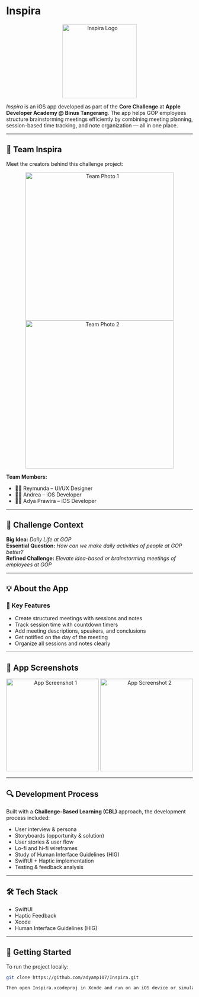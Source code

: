 # Inspira

<p align="center">
  <img src="https://github.com/user-attachments/assets/121817f4-ed38-4c23-8f06-d85d18ae2604" alt="Inspira Logo" width="200" />
</p>

_Inspira_ is an iOS app developed as part of the **Core Challenge** at **Apple Developer Academy @ Binus Tangerang**. The app helps GOP employees structure brainstorming meetings efficiently by combining meeting planning, session-based time tracking, and note organization — all in one place.

---

## 📸 Team Inspira

Meet the creators behind this challenge project:

<p align="center">
  <img src="https://github.com/user-attachments/assets/3f440e75-8536-4cf4-bc4c-029c5d8cf31e" alt="Team Photo 1" width="400" />
  <img src="https://github.com/user-attachments/assets/88874115-9600-4511-a843-d7f2e22d97f9" alt="Team Photo 2" width="400" />
</p>

**Team Members:**
- 👩‍💻 Reymunda – UI/UX Designer  
- 👩‍💻 Andrea – iOS Developer  
- 👨‍💻 Adya Prawira – iOS Developer  

---

## 🧠 Challenge Context

**Big Idea:** _Daily Life at GOP_  
**Essential Question:** _How can we make daily activities of people at GOP better?_  
**Refined Challenge:** _Elevate idea-based or brainstorming meetings of employees at GOP_

---

## 💡 About the App

### 🎯 Key Features
- Create structured meetings with sessions and notes  
- Track session time with countdown timers  
- Add meeting descriptions, speakers, and conclusions  
- Get notified on the day of the meeting  
- Organize all sessions and notes clearly

---

## 📲 App Screenshots

<p align="center">
  <img src="https://github.com/user-attachments/assets/dcb0f843-c75f-4316-a0d9-e6546eade27b" alt="App Screenshot 1" width="250" />
  <img src="https://github.com/user-attachments/assets/3ef851e9-2218-49e4-9d18-752954ab14ea" alt="App Screenshot 2" width="250" />
</p>

---

## 🔍 Development Process

Built with a **Challenge-Based Learning (CBL)** approach, the development process included:
- User interview & persona
- Storyboards (opportunity & solution)
- User stories & user flow
- Lo-fi and hi-fi wireframes
- Study of Human Interface Guidelines (HIG)
- SwiftUI + Haptic implementation
- Testing & feedback analysis

---

## 🛠️ Tech Stack

- SwiftUI  
- Haptic Feedback  
- Xcode  
- Human Interface Guidelines (HIG)

---

## 🚀 Getting Started

To run the project locally:

```bash
git clone https://github.com/adyamp107/Inspira.git

Then open Inspira.xcodeproj in Xcode and run on an iOS device or simulator (iOS 16+ recommended).
